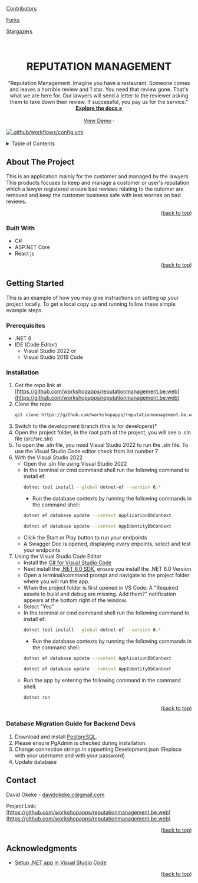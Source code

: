 <!-- Improved compatibility of back to top link: See: https://github.com/othneildrew/Best-README-Template/pull/73 -->
<a name="readme-top"></a>
<!--
*** Thanks for checking out the Best-README-Template. If you have a suggestion
*** that would make this better, please fork the repo and create a pull request
*** or simply open an issue with the tag "enhancement".
*** Don't forget to give the project a star!
*** Thanks again! Now go create something AMAZING! :D
-->



<!-- PROJECT SHIELDS -->
<!--
*** I'm using markdown "reference style" links for readability.
*** Reference links are enclosed in brackets [ ] instead of parentheses ( ).
*** See the bottom of this document for the declaration of the reference variables
*** for contributors-url, forks-url, etc. This is an optional, concise syntax you may use.
*** https://www.markdownguide.org/basic-syntax/#reference-style-links
-->
[Contributors][contributors-url]

[Forks][forks-url]

[Stargazers][stars-url]

<!-- PROJECT LOGO -->
<br />
<div align="center">
  <!-- <a href="https://github.com/github_username/repo_name">
    <img src="https://icons8.com/icon/XPQeTFPzdCTD/webpage" alt="Logo" width="80" height="80">
  </a> -->

# REPUTATION MANAGEMENT

  <p align="center">
    "Reputation Management. Imagine you have a restaurant. Someone comes and leaves a horrible review and 1 star. You need that review gone. That's what we are here for. Our lawyers will send a letter to the reviewer asking them to take down their review. If successful, you pay us for the service."
    <br />
    <a href="https://drive.google.com/file/d/1a6jXVKLDQ3smRvZqMDSd4edPNNTRHrWj/view?usp=sharing"><strong>Explore the docs »</strong></a>
    <br />
    <br />
    <a href="https://fixit.hng.tech/">View Demo</a>
    ·
    <!-- <a href="https://github.com/github_username/repo_name/issues">Report Bug</a>
    ·
    <a href="https://github.com/github_username/repo_name/issues">Request Feature</a> -->
  </p>
</div>

[![.github/workflows/config.yml](https://github.com/workshopapps/reputationmanagement.be.web/actions/workflows/config.yml/badge.svg?branch=development)](https://github.com/workshopapps/reputationmanagement.be.web/actions/workflows/config.yml)

<!-- TABLE OF CONTENTS -->
<details>
  <summary>Table of Contents</summary>
  <ol>
    <li>
      <a href="#about-the-project">About The Project</a>
      <ul>
        <li><a href="#built-with">Built With</a></li>
      </ul>
    </li>
    <li>
      <a href="#getting-started">Getting Started</a>
      <ul>
        <li><a href="#prerequisites">Prerequisites</a></li>
        <li><a href="#installation">Installation</a></li>
      </ul>
    </li>
    <li><a href="#contact">Contact</a></li>
    <li><a href="#acknowledgments">Acknowledgments</a></li>
  </ol>
</details>



<!-- ABOUT THE PROJECT -->
## About The Project

<!-- [![Product Name Screen Shot][product-screenshot]](https://example.com) -->

This is an application mainly for the customer and managed by the lawyers. This products focuses to keep and manage a customer or user's reputation which a lawyer registered ensure bad reviews relating to the cutomer are removed and keep the customer business safe with less worries on bad reviews.

<p align="right">(<a href="#readme-top">back to top</a>)</p>



### Built With

* C#
* ASP.NET Core
* React js

<p align="right">(<a href="#readme-top">back to top</a>)</p>


<!-- GETTING STARTED -->
## Getting Started

This is an example of how you may give instructions on setting up your project locally.
To get a local copy up and running follow these simple example steps.

### Prerequisites

* .NET 6
* IDE (Code Editor)
    * Visual Studio 2022 or
    * Visual Studio 2019 Code


### Installation

1. Get the repo link at [https://github.com/workshopapps/reputationmanagement.be.web](https://github.com/workshopapps/reputationmanagement.be.web)
2. Clone the repo
   ```sh
   git clone https://github.com/workshopapps/reputationmanagement.be.web.git
   ```
3. Switch to the development branch (this is for developers)*
4. Open the project folder, in the root path of the project, you will see a .sln file (src/src.sln)
5. To open the .sln file, you need Visual Studio 2022 to run the .sln file. To use the Visual Studio Code editor check from list number 7
6. With the Visual Studio 2022
      * Open the .sln file using Visual Studio 2022
      * In the terminal or cmd command shell run the following command to install ef:
        ```sh
        dotnet tool install --global dotnet-ef --version 6.*
        ```
        * Run the database contexts by running the following commands in the command shell:
        ```sh
        dotnet ef database update --context ApplicationDbContext
        ```
        ```sh
        dotnet ef database update --context AppIdentityDbContext
        ```
      * Click the Start or Play button to run your endpoints
      * A Swagger Doc is opened, displaying every enpoints, select and test your endpoints
7.  Using the Visual Studio Code Editor
      * Install the [C# for Visual Studio Code](https://marketplace.visualstudio.com/items?itemName=ms-dotnettools.csharp)
      * Next install the [.NET 6.0 SDK](https://dotnet.microsoft.com/en-us/download), ensure you install the .NET 6.0 Version
      * Open a terminal/command prompt and navigate to the project folder where you will run the app.
      * When the project folder is first opened in VS Code: A "Required assets to build and debug are missing. Add them?" notification appears at the bottom right of the window.
      * Select "Yes"
      * In the terminal or cmd command shell run the following command to install ef:
        ```sh
        dotnet tool install --global dotnet-ef --version 6.*
        ```
        * Run the database contexts by running the following commands in the command shell:
        ```sh
        dotnet ef database update --context ApplicationDbContext
        ```
        ```sh
        dotnet ef database update --context AppIdentityDbContext
        ```
      * Run the app by entering the following command in the command shell:
        ```sh
        dotnet run
        ```

<p align="right">(<a href="#readme-top">back to top</a>)</p>

<!-- Database Migration Guide for Backend devs-->
### Database Migration Guide for Backend Devs

1. Download and install [PostgreSQL](www.postgresql.org/download). 
2. Please ensure PgAdmin is checked during installation.
3. Change connection strings in appsetting.Development.json (Replace <YourNpgName> with your username and <YourNpgPassword> with your password)
4. Update database



<!-- CONTACT -->
## Contact

David Okeke - davidokeke.c@gmail.com

Project Link: [https://github.com/workshopapps/reputationmanagement.be.web](https://github.com/workshopapps/reputationmanagement.be.web)

<p align="right">(<a href="#readme-top">back to top</a>)</p>


<!-- ACKNOWLEDGMENTS -->
## Acknowledgments

* [Setup .NET app in Visual Studio Code](https://code.visualstudio.com/docs/languages/dotnet)
<!-- * []()
* []() -->

<p align="right">(<a href="#readme-top">back to top</a>)</p>


<!-- MARKDOWN LINKS & IMAGES -->
<!-- https://www.markdownguide.org/basic-syntax/#reference-style-links -->
[contributors-url]: https://github.com/workshopapps/reputationmanagement.be.web/graphs/contributors
[forks-url]: https://github.com/workshopapps/reputationmanagement.be.web/network/members
[stars-url]: https://github.com/workshopapps/reputationmanagement.be.web/stargazers
